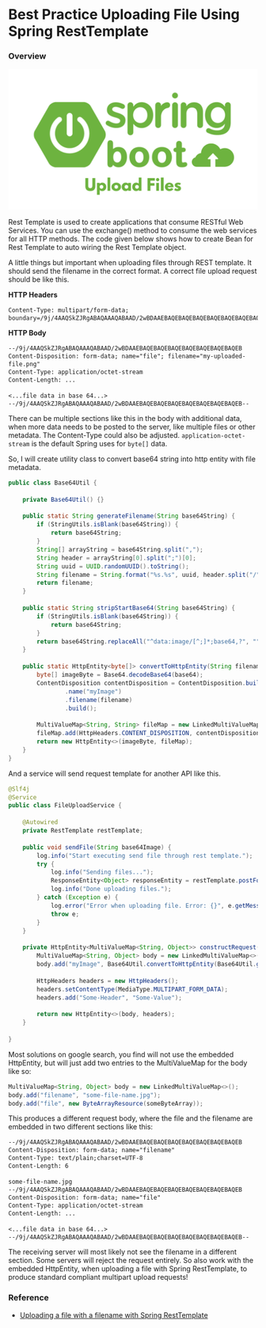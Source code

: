 # Best Practice Uploading File Using Spring RestTemplate


<!--more-->
### Overview

![Spring Boot Upload Files](/images/spring-boot-upload-files.png)

Rest Template is used to create applications that consume RESTful Web Services. You can use the exchange() method to consume the web services for all HTTP methods. The code given below shows how to create Bean for Rest Template to auto wiring the Rest Template object.

A little things but important when uploading files through REST template. It should send the filename in the correct format. A correct file upload request should be like this.

**HTTP Headers**
```
Content-Type: multipart/form-data; boundary=/9j/4AAQSkZJRgABAQAAAQABAAD/2wBDAAEBAQEBAQEBAQEBAQEBAQEBAQEBAQEB
```

**HTTP Body**
```
--/9j/4AAQSkZJRgABAQAAAQABAAD/2wBDAAEBAQEBAQEBAQEBAQEBAQEBAQEBAQEB
Content-Disposition: form-data; name="file"; filename="my-uploaded-file.png"
Content-Type: application/octet-stream
Content-Length: ...

<...file data in base 64...>
--/9j/4AAQSkZJRgABAQAAAQABAAD/2wBDAAEBAQEBAQEBAQEBAQEBAQEBAQEBAQEB--
```

There can be multiple sections like this in the body with additional data, when more data needs to be posted to the server, like multiple files or other metadata. The Content-Type could also be adjusted. `application-octet-stream` is the default Spring uses for `byte[]` data.

So, I will create utility class to convert base64 string into http entity with file metadata.

```java
public class Base64Util {
    
    private Base64Util() {}
    
    public static String generateFilename(String base64String) {
        if (StringUtils.isBlank(base64String)) {
            return base64String;
        }
        String[] arrayString = base64String.split(",");
        String header = arrayString[0].split(";")[0];
        String uuid = UUID.randomUUID().toString();
        String filename = String.format("%s.%s", uuid, header.split("/")[1]);
        return filename;
    }

    public static String stripStartBase64(String base64String) {
        if (StringUtils.isBlank(base64String)) {
            return base64String;
        }
        return base64String.replaceAll("^data:image/[^;]*;base64,?", "");
    }

    public static HttpEntity<byte[]> convertToHttpEntity(String filename, String base64) {
        byte[] imageByte = Base64.decodeBase64(base64);
        ContentDisposition contentDisposition = ContentDisposition.builder("form-data")
                .name("myImage")
                .filename(filename)
                .build();

        MultiValueMap<String, String> fileMap = new LinkedMultiValueMap<>();
        fileMap.add(HttpHeaders.CONTENT_DISPOSITION, contentDisposition.toString());
        return new HttpEntity<>(imageByte, fileMap);
    }
}
```

And a service will send request template for another API like this.

```java
@Slf4j
@Service
public class FileUploadService {

    @Autowired
    private RestTemplate restTemplate;
    
    public void sendFile(String base64Image) {
        log.info("Start executing send file through rest template.");
        try {
            log.info("Sending files...");
            ResponseEntity<Object> responseEntity = restTemplate.postForEntity("/some-url-to-send-file", constructRequest(base64Image), Object.class);
            log.info("Done uploading files.");
        } catch (Exception e) {
            log.error("Error when uploading file. Error: {}", e.getMessage());
            throw e;
        }
    }

    private HttpEntity<MultiValueMap<String, Object>> constructRequest(String base64Image) throws IOException {
        MultiValueMap<String, Object> body = new LinkedMultiValueMap<>();
        body.add("myImage", Base64Util.convertToHttpEntity(Base64Util.generateFilename(base64Image), Base64Util.stripStartBase64(base64Image)));

        HttpHeaders headers = new HttpHeaders();
        headers.setContentType(MediaType.MULTIPART_FORM_DATA);
        headers.add("Some-Header", "Some-Value");

        return new HttpEntity<>(body, headers);
    }

}
```

Most solutions on google search, you find will not use the embedded HttpEntity, but will just add two entries to the MultiValueMap for the body like so:

```java
MultiValueMap<String, Object> body = new LinkedMultiValueMap<>();
body.add("filename", "some-file-name.jpg");
body.add("file", new ByteArrayResource(someByteArray));
```

This produces a different request body, where the file and the filename are embedded in two different sections like this:

```
--/9j/4AAQSkZJRgABAQAAAQABAAD/2wBDAAEBAQEBAQEBAQEBAQEBAQEBAQEBAQEB
Content-Disposition: form-data; name="filename"
Content-Type: text/plain;charset=UTF-8
Content-Length: 6

some-file-name.jpg
--/9j/4AAQSkZJRgABAQAAAQABAAD/2wBDAAEBAQEBAQEBAQEBAQEBAQEBAQEBAQEB
Content-Disposition: form-data; name="file"
Content-Type: application/octet-stream
Content-Length: ...

<...file data in base 64...>
--/9j/4AAQSkZJRgABAQAAAQABAAD/2wBDAAEBAQEBAQEBAQEBAQEBAQEBAQEBAQEB--
```

The receiving server will most likely not see the filename in a different section. Some servers will reject the request entirely. So also work with the embedded HttpEntity, when uploading a file with Spring RestTemplate, to produce standard compliant multipart upload requests!

### Reference

- [Uploading a file with a filename with Spring RestTemplate](https://medium.com/red6-es/uploading-a-file-with-a-filename-with-spring-resttemplate-8ec5e7dc52ca)